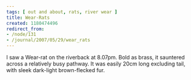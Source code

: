```yaml
---
tags: [ out and about, rats, river wear ]
title: Wear-Rats
created: 1180474496
redirect_from:
- /node/131
- /journal/2007/05/29/wear_rats
---
```

I saw a Wear-rat on the riverback at 8.07pm. Bold as brass, it sauntered across
a relatively busy pathway. It was easily 20cm long excluding tail, with sleek
dark-light brown-flecked fur.
